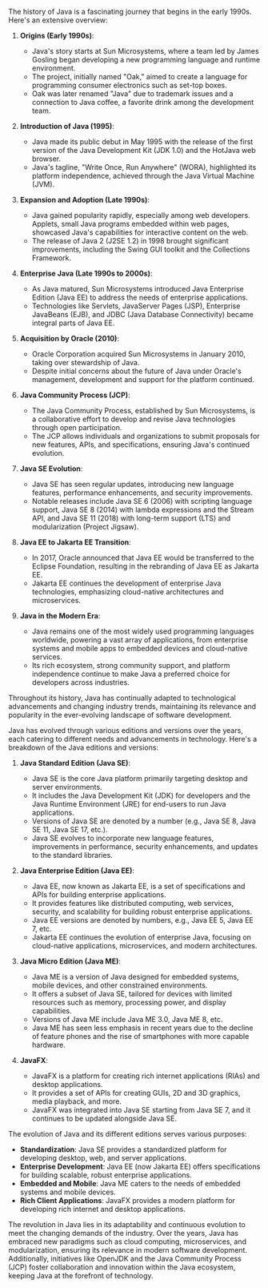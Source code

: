 The history of Java is a fascinating journey that begins in the early 1990s. Here's an extensive overview:

1. **Origins (Early 1990s)**:
   - Java's story starts at Sun Microsystems, where a team led by James Gosling began developing a new programming language and runtime environment.
   - The project, initially named "Oak," aimed to create a language for programming consumer electronics such as set-top boxes.
   - Oak was later renamed "Java" due to trademark issues and a connection to Java coffee, a favorite drink among the development team.

2. **Introduction of Java (1995)**:
   - Java made its public debut in May 1995 with the release of the first version of the Java Development Kit (JDK 1.0) and the HotJava web browser.
   - Java's tagline, "Write Once, Run Anywhere" (WORA), highlighted its platform independence, achieved through the Java Virtual Machine (JVM).

3. **Expansion and Adoption (Late 1990s)**:
   - Java gained popularity rapidly, especially among web developers. Applets, small Java programs embedded within web pages, showcased Java's capabilities for interactive content on the web.
   - The release of Java 2 (J2SE 1.2) in 1998 brought significant improvements, including the Swing GUI toolkit and the Collections Framework.

4. **Enterprise Java (Late 1990s to 2000s)**:
   - As Java matured, Sun Microsystems introduced Java Enterprise Edition (Java EE) to address the needs of enterprise applications.
   - Technologies like Servlets, JavaServer Pages (JSP), Enterprise JavaBeans (EJB), and JDBC (Java Database Connectivity) became integral parts of Java EE.

5. **Acquisition by Oracle (2010)**:
   - Oracle Corporation acquired Sun Microsystems in January 2010, taking over stewardship of Java.
   - Despite initial concerns about the future of Java under Oracle's management, development and support for the platform continued.

6. **Java Community Process (JCP)**:
   - The Java Community Process, established by Sun Microsystems, is a collaborative effort to develop and revise Java technologies through open participation.
   - The JCP allows individuals and organizations to submit proposals for new features, APIs, and specifications, ensuring Java's continued evolution.

7. **Java SE Evolution**:
   - Java SE has seen regular updates, introducing new language features, performance enhancements, and security improvements.
   - Notable releases include Java SE 6 (2006) with scripting language support, Java SE 8 (2014) with lambda expressions and the Stream API, and Java SE 11 (2018) with long-term support (LTS) and modularization (Project Jigsaw).

8. **Java EE to Jakarta EE Transition**:
   - In 2017, Oracle announced that Java EE would be transferred to the Eclipse Foundation, resulting in the rebranding of Java EE as Jakarta EE.
   - Jakarta EE continues the development of enterprise Java technologies, emphasizing cloud-native architectures and microservices.

9. **Java in the Modern Era**:
   - Java remains one of the most widely used programming languages worldwide, powering a vast array of applications, from enterprise systems and mobile apps to embedded devices and cloud-native services.
   - Its rich ecosystem, strong community support, and platform independence continue to make Java a preferred choice for developers across industries.

Throughout its history, Java has continually adapted to technological advancements and changing industry trends, maintaining its relevance and popularity in the ever-evolving landscape of software development.


Java has evolved through various editions and versions over the years, each catering to different needs and advancements in technology. Here's a breakdown of the Java editions and versions:

1. **Java Standard Edition (Java SE)**:
   - Java SE is the core Java platform primarily targeting desktop and server environments.
   - It includes the Java Development Kit (JDK) for developers and the Java Runtime Environment (JRE) for end-users to run Java applications.
   - Versions of Java SE are denoted by a number (e.g., Java SE 8, Java SE 11, Java SE 17, etc.).
   - Java SE evolves to incorporate new language features, improvements in performance, security enhancements, and updates to the standard libraries.

2. **Java Enterprise Edition (Java EE)**:
   - Java EE, now known as Jakarta EE, is a set of specifications and APIs for building enterprise applications.
   - It provides features like distributed computing, web services, security, and scalability for building robust enterprise applications.
   - Java EE versions are denoted by numbers, e.g., Java EE 5, Java EE 7, etc.
   - Jakarta EE continues the evolution of enterprise Java, focusing on cloud-native applications, microservices, and modern architectures.

3. **Java Micro Edition (Java ME)**:
   - Java ME is a version of Java designed for embedded systems, mobile devices, and other constrained environments.
   - It offers a subset of Java SE, tailored for devices with limited resources such as memory, processing power, and display capabilities.
   - Versions of Java ME include Java ME 3.0, Java ME 8, etc.
   - Java ME has seen less emphasis in recent years due to the decline of feature phones and the rise of smartphones with more capable hardware.

4. **JavaFX**:
   - JavaFX is a platform for creating rich internet applications (RIAs) and desktop applications.
   - It provides a set of APIs for creating GUIs, 2D and 3D graphics, media playback, and more.
   - JavaFX was integrated into Java SE starting from Java SE 7, and it continues to be updated alongside Java SE.

The evolution of Java and its different editions serves various purposes:

- **Standardization**: Java SE provides a standardized platform for developing desktop, web, and server applications.
- **Enterprise Development**: Java EE (now Jakarta EE) offers specifications for building scalable, robust enterprise applications.
- **Embedded and Mobile**: Java ME caters to the needs of embedded systems and mobile devices.
- **Rich Client Applications**: JavaFX provides a modern platform for developing rich internet and desktop applications.

The revolution in Java lies in its adaptability and continuous evolution to meet the changing demands of the industry. Over the years, Java has embraced new paradigms such as cloud computing, microservices, and modularization, ensuring its relevance in modern software development. Additionally, initiatives like OpenJDK and the Java Community Process (JCP) foster collaboration and innovation within the Java ecosystem, keeping Java at the forefront of technology.
